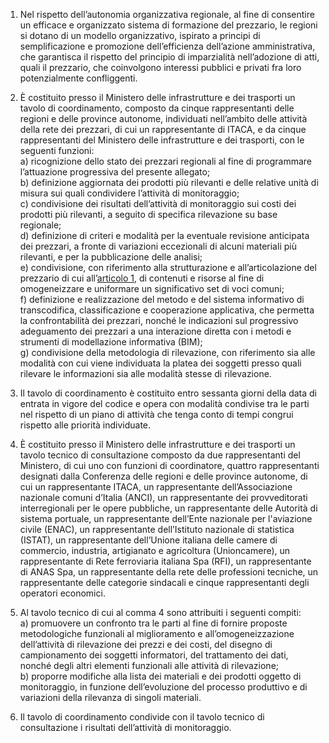 1. Nel rispetto dell’autonomia organizzativa regionale, al fine di consentire un efficace e organizzato sistema di formazione del prezzario, le regioni si dotano di un modello organizzativo, ispirato a principi di semplificazione e promozione dell’efficienza dell’azione amministrativa, che garantisca il rispetto del principio di imparzialità nell’adozione di atti, quali il prezzario, che coinvolgono interessi pubblici e privati fra loro potenzialmente confliggenti.

2. È costituito presso il Ministero delle infrastrutture e dei trasporti un tavolo di coordinamento, composto da cinque rappresentanti delle regioni e delle province autonome, individuati nell’ambito delle attività della rete dei prezzari, di cui un rappresentante di ITACA, e da cinque rappresentanti del Ministero delle infrastrutture e dei trasporti, con le seguenti funzioni:<br>a) ricognizione dello stato dei prezzari regionali al fine di programmare l’attuazione progressiva del presente allegato;<br>b) definizione aggiornata dei prodotti più rilevanti e delle relative unità di misura sui quali condividere l’attività di monitoraggio;<br>c) condivisione dei risultati dell’attività di monitoraggio sui costi dei prodotti più rilevanti, a seguito di specifica rilevazione su base regionale;<br>d) definizione di criteri e modalità per la eventuale revisione anticipata dei prezzari, a fronte di variazioni eccezionali di alcuni materiali più rilevanti, e per la pubblicazione delle analisi;<br>e) condivisione, con riferimento alla strutturazione e all’articolazione del prezzario di cui all’[articolo 1](/index.html?article=allegato-1.14-articolo-1&version=1), di contenuti e risorse al fine di omogeneizzare e uniformare un significativo set di voci comuni;<br>f) definizione e realizzazione del metodo e del sistema informativo di transcodifica, classificazione e cooperazione applicativa, che permetta la confrontabilità dei prezzari, nonché le indicazioni sul progressivo adeguamento dei prezzari a una interazione diretta con i metodi e strumenti di modellazione informativa (BIM);<br>g) condivisione della metodologia di rilevazione, con riferimento sia alle modalità con cui viene individuata la platea dei soggetti presso quali rilevare le informazioni sia alle modalità stesse di rilevazione.

3. Il tavolo di coordinamento è costituito entro sessanta giorni della data di entrata in vigore del codice e opera con modalità condivise tra le parti nel rispetto di un piano di attività che tenga conto di tempi congrui rispetto alle priorità individuate.

4. È costituito presso il Ministero delle infrastrutture e dei trasporti un tavolo tecnico di consultazione composto da due rappresentanti del Ministero, di cui uno con funzioni di coordinatore, quattro rappresentanti designati dalla Conferenza delle regioni e delle province autonome, di cui un rappresentante ITACA, un rappresentante dell’Associazione nazionale comuni d’Italia (ANCI), un rappresentante dei provveditorati interregionali per le opere pubbliche, un rappresentante delle Autorità di sistema portuale, un rappresentante dell’Ente nazionale per l'aviazione civile (ENAC), un rappresentante dell’Istituto nazionale di statistica (ISTAT), un rappresentante dell’Unione italiana delle camere di commercio, industria, artigianato e agricoltura (Unioncamere), un rappresentante di Rete ferroviaria italiana Spa (RFI), un rappresentante di ANAS Spa, un rappresentante della rete delle professioni tecniche, un rappresentante delle categorie sindacali e cinque rappresentanti degli operatori economici.

5. Al tavolo tecnico di cui al comma 4 sono attribuiti i seguenti compiti:<br>a) promuovere un confronto tra le parti al fine di fornire proposte metodologiche funzionali al miglioramento e all’omogeneizzazione dell’attività di rilevazione dei prezzi e dei costi, del disegno di campionamento dei soggetti informatori, del trattamento dei dati, nonché degli altri elementi funzionali alle attività di rilevazione;<br>b) proporre modifiche alla lista dei materiali e dei prodotti oggetto di monitoraggio, in funzione dell’evoluzione del processo produttivo e di variazioni della rilevanza di singoli materiali.

6. Il tavolo di coordinamento condivide con il tavolo tecnico di consultazione i risultati dell’attività di monitoraggio.
